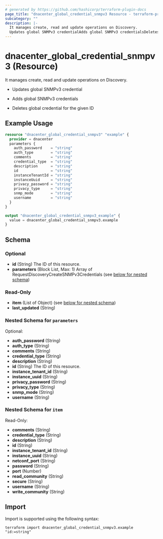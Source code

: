 ```yaml
---
# generated by https://github.com/hashicorp/terraform-plugin-docs
page_title: "dnacenter_global_credential_snmpv3 Resource - terraform-provider-dnacenter"
subcategory: ""
description: |-
  It manages create, read and update operations on Discovery.
  Updates global SNMPv3 credentialAdds global SNMPv3 credentialsDeletes global credential for the given ID
---
```


# dnacenter_global_credential_snmpv3 (Resource)

It manages create, read and update operations on Discovery.

- Updates global SNMPv3 credential

- Adds global SNMPv3 credentials

- Deletes global credential for the given ID

## Example Usage

```terraform
resource "dnacenter_global_credential_snmpv3" "example" {
  provider = dnacenter
  parameters {
    auth_password    = "string"
    auth_type        = "string"
    comments         = "string"
    credential_type  = "string"
    description      = "string"
    id               = "string"
    instanceTenantId = "string"
    instanceUuid     = "string"
    privacy_password = "string"
    privacy_type     = "string"
    snmp_mode        = "string"
    username         = "string"
  }
}

output "dnacenter_global_credential_snmpv3_example" {
  value = dnacenter_global_credential_snmpv3.example
}
```

<!-- schema generated by tfplugindocs -->
## Schema

### Optional

- **id** (String) The ID of this resource.
- **parameters** (Block List, Max: 1) Array of RequestDiscoveryCreateSNMPv3Credentials (see [below for nested schema](#nestedblock--parameters))

### Read-Only

- **item** (List of Object) (see [below for nested schema](#nestedatt--item))
- **last_updated** (String)

<a id="nestedblock--parameters"></a>
### Nested Schema for `parameters`

Optional:

- **auth_password** (String)
- **auth_type** (String)
- **comments** (String)
- **credential_type** (String)
- **description** (String)
- **id** (String) The ID of this resource.
- **instance_tenant_id** (String)
- **instance_uuid** (String)
- **privacy_password** (String)
- **privacy_type** (String)
- **snmp_mode** (String)
- **username** (String)


<a id="nestedatt--item"></a>
### Nested Schema for `item`

Read-Only:

- **comments** (String)
- **credential_type** (String)
- **description** (String)
- **id** (String)
- **instance_tenant_id** (String)
- **instance_uuid** (String)
- **netconf_port** (String)
- **password** (String)
- **port** (Number)
- **read_community** (String)
- **secure** (String)
- **username** (String)
- **write_community** (String)

## Import

Import is supported using the following syntax:

```shell
terraform import dnacenter_global_credential_snmpv3.example "id:=string"
```
